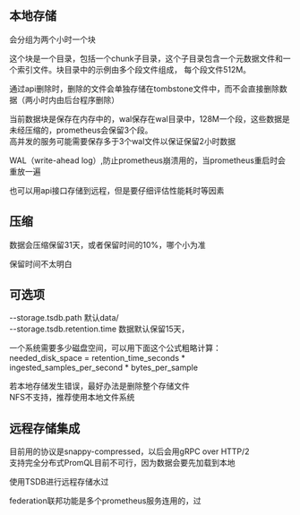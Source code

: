 ## 本地存储

会分组为两个小时一个块  

这个块是一个目录，包括一个chunk子目录，这个子目录包含一个元数据文件和一个索引文件。块目录中的示例由多个段文件组成，
每个段文件512M。

通过api删除时，删除的文件会单独存储在tombstone文件中，而不会直接删除数据（两小时内由后台程序删除）  

当前数据块是保存在内存中的，wal保存在wal目录中，128M一个段，这些数据是未经压缩的，prometheus会保留3个段。  
高并发的服务可能需要保存多于3个wal文件以保证保留2小时数据  

WAL（write-ahead log）,防止prometheus崩溃用的，当prometheus重启时会重放一遍

也可以用api接口存储到远程，但是要仔细评估性能耗时等因素

## 压缩

数据会压缩保留31天，或者保留时间的10%，哪个小为准  

保留时间不太明白  

## 可选项

--storage.tsdb.path 默认data/  
--storage.tsdb.retention.time  数据默认保留15天，  

一个系统需要多少磁盘空间，可以用下面这个公式粗略计算：  
needed_disk_space = retention_time_seconds * ingested_samples_per_second * bytes_per_sample

若本地存储发生错误，最好办法是删除整个存储文件  
NFS不支持，推荐使用本地文件系统  

## 远程存储集成

目前用的协议是snappy-compressed，以后会用gRPC over HTTP/2  
支持完全分布式PromQL目前不可行，因为数据会要先加载到本地  

使用TSDB进行远程存储水过  

federation联邦功能是多个prometheus服务连用的，过